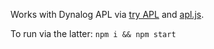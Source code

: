 Works with Dynalog APL via [try APL](http://tryapl.org/) and [apl.js](https://github.com/ngn/apl).

To run via the latter:
```npm i && npm start```